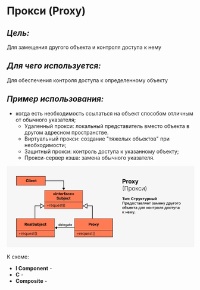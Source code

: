 # Прокси (Proxy)

## **_Цель:_**

Для замещения другого объекта и контроля доступа к нему

## **_Для чего используется:_**

Для обеспечения контроля доступа к определенному объекту

## **_Пример использования:_**

- когда есть необходимость ссылаться на объект способом отличным от обычного
  указателя;
    - Удаленный прокси: локальный представитель вместо объекта в другом адресном
      пространстве.
    - Виртуальный прокси: создание "тяжелых объектов" при необходимости;
    - Защитный прокси: контроль доступа к указанному объекту;
    - Прокси-сервер кэша: замена обычного указателя.

![proxy.png](/img/design_pattern/design_patterns/proxy.png)

К схеме:

- **I Component** -
- **C** -
- **Composite** -
